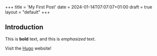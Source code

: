 +++
title = 'My First Post'
date = 2024-01-14T07:07:07+01:00
draft = true
layout = "default"
+++

## Introduction

This is **bold** text, and this is *emphasized* text.

Visit the [Hugo](https://gohugo.io) website!
